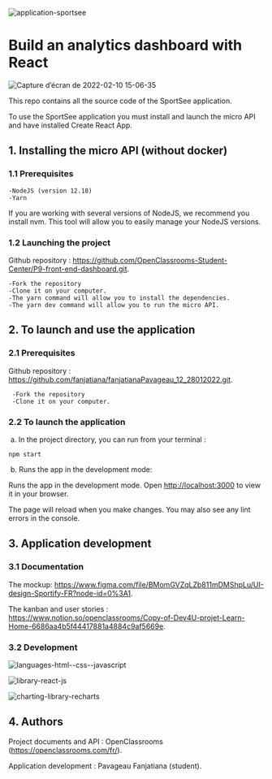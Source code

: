 ![application-sportsee](https://user-images.githubusercontent.com/60699482/153426552-2228944d-398d-4f56-b219-70b88bf45dd2.svg)

# Build an analytics dashboard with React 


![Capture d’écran de 2022-02-10 15-06-35](https://user-images.githubusercontent.com/60699482/153424188-22241b67-d515-4395-b715-407f7cc10893.png)

This repo contains all the source code of the SportSee application.

To use the SportSee application you must install and launch the micro API and have installed Create React App.


## 1. Installing the micro API (without docker)

### 1.1 Prerequisites

    -NodeJS (version 12.18)
    -Yarn

If you are working with several versions of NodeJS, we recommend you install nvm. This tool will allow you to easily manage your NodeJS versions.

### 1.2 Launching the project

Github repository : https://github.com/OpenClassrooms-Student-Center/P9-front-end-dashboard.git.
   
    -Fork the repository
    -Clone it on your computer.
    -The yarn command will allow you to install the dependencies.
    -The yarn dev command will allow you to run the micro API.


## 2. To launch and use the application

### 2.1 Prerequisites

Github repository : https://github.com/fanjatiana/fanjatianaPavageau_12_28012022.git.

     -Fork the repository
     -Clone it on your computer.

### 2.2 To launch the application

 a. In the project directory, you can run from your terminal :

 `npm start`

 b. Runs the app in the development mode:

Runs the app in the development mode.
Open [http://localhost:3000](http://localhost:3000) to view it in your browser.

The page will reload when you make changes.
You may also see any lint errors in the console.


## 3. Application development

### 3.1 Documentation

The mockup: https://www.figma.com/file/BMomGVZqLZb811mDMShpLu/UI-design-Sportify-FR?node-id=0%3A1.

The kanban and user stories : https://www.notion.so/openclassrooms/Copy-of-Dev4U-projet-Learn-Home-6686aa4b5f44417881a4884c9af5669e.

### 3.2 Development

![languages-html-_-css-_-javascript](https://user-images.githubusercontent.com/60699482/153428928-f8c6f823-2890-4b01-adb5-6849c06ef24e.svg)

![library-react-js](https://user-images.githubusercontent.com/60699482/153428964-75a1e04b-c487-46ac-901a-5a7a2919e45e.svg)

![charting-library-recharts](https://user-images.githubusercontent.com/60699482/153428985-002a0036-9bfe-43a1-9d5b-4dca47f02a67.svg)

## 4. Authors

Project documents and API : OpenClassrooms (https://openclassrooms.com/fr/).

Application development : Pavageau Fanjatiana (student).




